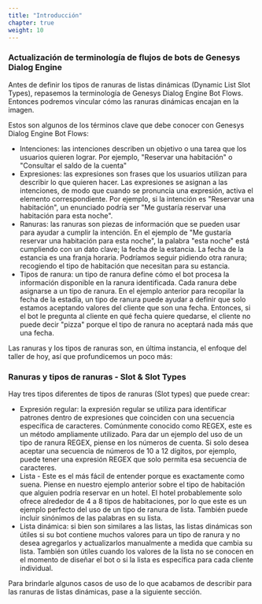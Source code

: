 ```yaml
---
title: "Introducción"
chapter: true
weight: 10
---
```


### Actualización de terminología de flujos de bots de Genesys Dialog Engine

Antes de definir los tipos de ranuras de listas dinámicas (Dynamic List Slot Types), repasemos la terminología de Genesys Dialog Engine Bot Flows. Entonces podremos vincular cómo las ranuras dinámicas encajan en la imagen.

Estos son algunos de los términos clave que debe conocer con Genesys Dialog Engine Bot Flows:

- Intenciones: las intenciones describen un objetivo o una tarea que los usuarios quieren lograr. Por ejemplo, "Reservar una habitación" o "Consultar el saldo de la cuenta"
- Expresiones: las expresiones son frases que los usuarios utilizan para describir lo que quieren hacer. Las expresiones se asignan a las intenciones, de modo que cuando se pronuncia una expresión, activa el elemento correspondiente. Por ejemplo, si la intención es "Reservar una habitación", un enunciado podría ser "Me gustaría reservar una habitación para esta noche".
- Ranuras: las ranuras son piezas de información que se pueden usar para ayudar a cumplir la intención. En el ejemplo de "Me gustaría reservar una habitación para esta noche", la palabra "esta noche" está cumpliendo con un dato clave; la fecha de la estancia. La fecha de la estancia es una franja horaria. Podríamos seguir pidiendo otra ranura; recogiendo el tipo de habitación que necesitan para su estancia.
- Tipos de ranura: un tipo de ranura define cómo el bot procesa la información disponible en la ranura identificada. Cada ranura debe asignarse a un tipo de ranura. En el ejemplo anterior para recopilar la fecha de la estadía, un tipo de ranura puede ayudar a definir que solo estamos aceptando valores del cliente que son una fecha. Entonces, si el bot le pregunta al cliente en qué fecha quiere quedarse, el cliente no puede decir "pizza" porque el tipo de ranura no aceptará nada más que una fecha.

Las ranuras y los tipos de ranuras son, en última instancia, el enfoque del taller de hoy, así que profundicemos un poco más:

### Ranuras y tipos de ranuras - Slot & Slot Types
Hay tres tipos diferentes de tipos de ranuras (Slot types) que puede crear:

- Expresión regular: la expresión regular se utiliza para identificar patrones dentro de expresiones que coinciden con una secuencia específica de caracteres. Comúnmente conocido como REGEX, este es un método ampliamente utilizado. Para dar un ejemplo del uso de un tipo de ranura REGEX, piense en los números de cuenta. Si solo desea aceptar una secuencia de números de 10 a 12 dígitos, por ejemplo, puede tener una expresión REGEX que solo permita esa secuencia de caracteres.
- Lista - Este es el más fácil de entender porque es exactamente como suena. Piense en nuestro ejemplo anterior sobre el tipo de habitación que alguien podría reservar en un hotel. El hotel probablemente solo ofrece alrededor de 4 a 8 tipos de habitaciones, por lo que este es un ejemplo perfecto del uso de un tipo de ranura de lista. También puede incluir sinónimos de las palabras en su lista.
- Lista dinámica: si bien son similares a las listas, las listas dinámicas son útiles si su bot contiene muchos valores para un tipo de ranura y no desea agregarlos y actualizarlos manualmente a medida que cambia su lista. También son útiles cuando los valores de la lista no se conocen en el momento de diseñar el bot o si la lista es específica para cada cliente individual.

Para brindarle algunos casos de uso de lo que acabamos de describir para las ranuras de listas dinámicas, pase a la siguiente sección.